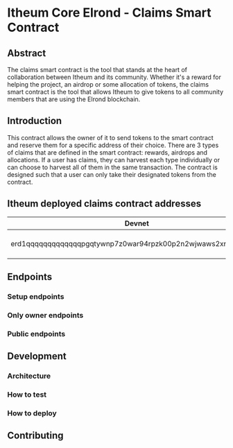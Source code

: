 # Itheum Core Elrond - Claims Smart Contract

## Abstract

The claims smart contract is the tool that stands at the heart of collaboration between Itheum and its community. Whether it's a reward for helping the project, an airdrop or some allocation of tokens, the claims smart contract is the tool that allows Itheum to give tokens to all community members that are using the Elrond blockchain.

## Introduction

This contract allows the owner of it to send tokens to the smart contract and reserve them for a specific address of their choice. There are 3 types of claims that are defined in the smart contract: rewards, airdrops and allocations. If a user has claims, they can harvest each type individually or can choose to harvest all of them in the same transaction. The contract is designed such that a user can only take their designated tokens from the contract.

## Itheum deployed claims contract addresses

| Devnet                                                         | Mainnet          |
| -------------------------------------------------------------- | ---------------- |
| erd1qqqqqqqqqqqqqpgqtywnp7z0war94rpzk00p2n2wjwaws2xr7yqsejxy7f | Not deployed yet |

## Endpoints

### Setup endpoints

### Only owner endpoints

### Public endpoints

## Development

### Architecture

### How to test

### How to deploy

## Contributing

